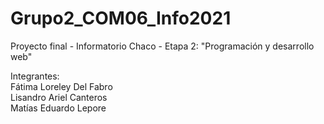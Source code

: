 # Grupo2_COM06_Info2021

Proyecto final - Informatorio Chaco - Etapa 2: "Programación y desarrollo web"

Integrantes:  
    Fátima Loreley Del Fabro  
    Lisandro Ariel Canteros  
    Matías Eduardo Lepore
